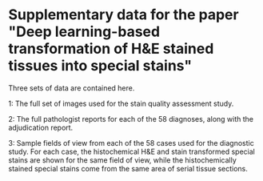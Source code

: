 # Supplementary data for the paper "Deep learning-based transformation of H&E stained tissues into special stains" 

Three sets of data are contained here.

1: The full set of images used for the stain quality assessment study.

2: The full pathologist reports for each of the 58 diagnoses, along with the adjudication report.

3: Sample fields of view from each of the 58 cases used for the diagnostic study. For each case, the histochemical H&E and stain transformed special stains are shown for the same field of view, while the histochemically stained special stains come from the same area of serial tissue sections.  
